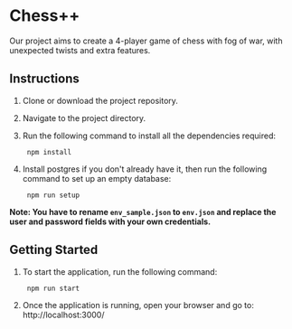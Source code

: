 # Chess++

Our project aims to create a 4-player game of chess with fog of war, with unexpected twists and extra features.

## Instructions

1. Clone or download the project repository.
2. Navigate to the project directory.
3. Run the following command to install all the dependencies required:

        npm install

4. Install postgres if you don't already have it, then run the following command to set up an empty database:

        npm run setup

**Note: You have to rename `env_sample.json` to `env.json` and replace the user and password fields with your own credentials.**


## Getting Started

1. To start the application, run the following command:

        npm run start

2. Once the application is running, open your browser and go to: http://localhost:3000/